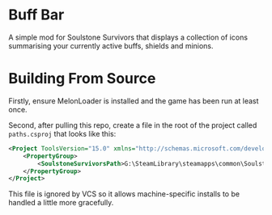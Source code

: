 # Buff Bar
A simple mod for Soulstone Survivors that displays a collection of icons summarising your currently active buffs, shields and minions.

# Building From Source
Firstly, ensure MelonLoader is installed and the game has been run at least once.

Second, after pulling this repo, create a file in the root of the project called `paths.csproj` that looks like this:
```xml
<Project ToolsVersion="15.0" xmlns="http://schemas.microsoft.com/developer/msbuild/2003">
    <PropertyGroup>
        <SoulstoneSurvivorsPath>G:\SteamLibrary\steamapps\common\Soulstone Survivors</SoulstoneSurvivorsPath>
    </PropertyGroup>
</Project>
```

This file is ignored by VCS so it allows machine-specific installs to be handled a little more gracefully.